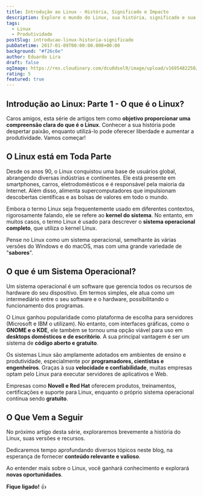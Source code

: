 ```yaml
---
title: Introdução ao Linux - História, Significado e Impacto
description: Explore o mundo do Linux, sua história, significado e sua presença ubíqua em diversos dispositivos e indústrias. Descubra por que o Linux é uma ferramenta poderosa para programadores, cientistas e empresas em todo o mundo.
tags:
  - Linux
  - Produtividade
postSlug: introducao-linux-historia-significado
pubDatetime: 2017-01-09T00:00:00.000+00:00
background: "#f26c6e"
author: Eduardo Lira
draft: false
ogImage: https://res.cloudinary.com/dcu0dsel9/image/upload/v1695482250/o-que-e-linux_qreig7.jpg
rating: 5
featured: true
---
```


## **Introdução ao Linux: Parte 1 - O que é o Linux?**

Caros amigos, esta série de artigos tem como **objetivo proporcionar uma compreensão clara do que é o Linux**. Conhecer a sua história pode despertar paixão, enquanto utilizá-lo pode oferecer liberdade e aumentar a produtividade. Vamos começar!

## **O Linux está em Toda Parte**

Desde os anos 90, o Linux conquistou uma base de usuários global, abrangendo diversas indústrias e continentes. Ele está presente em smartphones, carros, eletrodomésticos e é responsável pela maioria da Internet. Além disso, alimenta supercomputadores que impulsionam descobertas científicas e as bolsas de valores em todo o mundo.

Embora o termo Linux seja frequentemente usado em diferentes contextos, rigorosamente falando, ele se refere ao **kernel do sistema**. No entanto, em muitos casos, o termo Linux é usado para descrever o **sistema operacional completo**, que utiliza o kernel Linux.

Pense no Linux como um sistema operacional, semelhante às várias versões do Windows e do macOS, mas com uma grande variedade de "**sabores**".

## **O que é um Sistema Operacional?**

Um sistema operacional é um software que gerencia todos os recursos de hardware do seu dispositivo. Em termos simples, ele atua como um intermediário entre o seu software e o hardware, possibilitando o funcionamento dos programas.

O Linux ganhou popularidade como plataforma de escolha para servidores (Microsoft e IBM o utilizam). No entanto, com interfaces gráficas, como o **GNOME e o KDE**, ele também se tornou uma opção viável para uso em **desktops domésticos e de escritório**. A sua principal vantagem é ser um sistema de **código aberto e gratuito**.

Os sistemas Linux são amplamente adotados em ambientes de ensino e produtividade, especialmente por **programadores, cientistas e engenheiros**. Graças à sua **velocidade e confiabilidade**, muitas empresas optam pelo Linux para executar servidores de aplicativos e Web.

Empresas como **Novell e Red Hat** oferecem produtos, treinamentos, certificações e suporte para Linux, enquanto o próprio sistema operacional continua sendo **gratuito**.

## **O Que Vem a Seguir**

No próximo artigo desta série, exploraremos brevemente a história do Linux, suas versões e recursos.

Dedicaremos tempo aprofundando diversos tópicos neste blog, na esperança de fornecer **conteúdo relevante e valioso**.

Ao entender mais sobre o Linux, você ganhará conhecimento e explorará **novas oportunidades**.

**Fique ligado!** 👍
